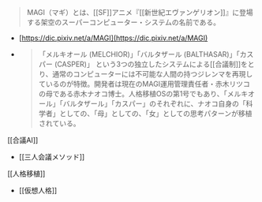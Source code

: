 
> MAGI（マギ）とは、[[SF]]アニメ『[[新世紀エヴァンゲリオン]]』に登場する架空のスーパーコンピューター・システムの名前である。
- [https://dic.pixiv.net/a/MAGI](https://dic.pixiv.net/a/MAGI)
- > 「メルキオール (MELCHIOR)」「バルタザール (BALTHASAR)」「カスパー (CASPER)」 という3つの独立したシステムによる[[合議制]]をとり、通常のコンピューターには不可能な人間の持つジレンマを再現しているのが特徴。開発者は現在のMAGI運用管理責任者・赤木リツコの母である赤木ナオコ博士。人格移植OSの第1号でもあり、「メルキオール」「バルタザール」「カスパー」のそれぞれに、ナオコ自身の「科学者」としての、「母」としての、「女」としての思考パターンが移植されている。

[[合議AI]]
- [[三人会議メソッド]]

[[人格移植]]
- [[仮想人格]]

